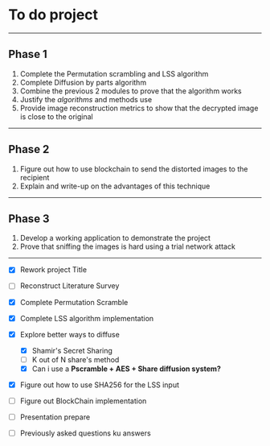 # To do project
---
## Phase 1
1. Complete the Permutation scrambling and LSS algorithm
2. Complete Diffusion by parts algorithm
3. Combine the previous 2 modules to prove that the algorithm works
4. Justify the _algorithms_ and methods use
5. Provide image reconstruction metrics to show that the decrypted image is close to the original
---
## Phase 2
1. Figure out how to use blockchain to send the distorted images to the recipient
2. Explain and write-up on the advantages of this technique
---
## Phase 3
1. Develop a working application to demonstrate the project
2. Prove that sniffing the images is hard using a trial network attack
---

- [x] Rework project Title
- [ ] Reconstruct Literature Survey
- [x] Complete Permutation Scramble
- [x] Complete LSS algorithm implementation
- [x] Explore better ways to diffuse
    - [x] Shamir's Secret Sharing
    - [ ] K out of N share's method
    - [x] Can i use a **Pscramble + AES + Share diffusion system?**

- [x] Figure out how to use SHA256 for the LSS input
- [ ] Figure out BlockChain implementation


- [ ] Presentation prepare
- [ ] Previously asked questions ku answers
